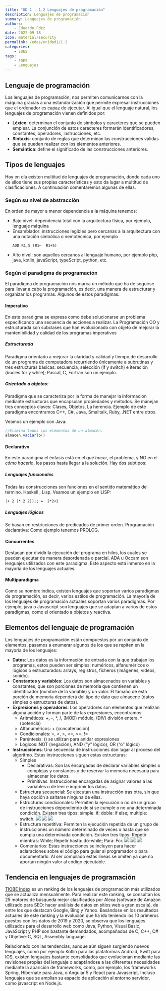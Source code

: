 ```yaml
---
title: "UD 1 - 1.2 Lenguajes de programación"
description: Lenguajes de programación
summary: Lenguajes de programación
authors:
    - Eduardo Fdez
date: 2022-09-18
icon: material/security
permalink: /edes/unidad1/1.2
categories:
    - EDES
tags:
    - EDES
    - Lenguajes
---
```


## Lenguaje de programación
Los lenguajes de programación, nos permiten comunicarnos con la máquina gracias a una estandarización que permite expresar instrucciones que el ordenador es capaz de ejecutar. Al igual que el lenguaje natural, los lenguajes de programación vienen definidos por:
* **Léxico**: determinan el conjunto de símbolos y caracteres que se pueden emplear. La conjunción de estos caracteres formarán identificadores, constantes, operadores, instrucciones, etc.
* **Sintaxis**: conjunto de reglas que determinan las construcciones válidas que se pueden realizar con los elementos anteriores.
* **Semántica**: define el significado de las construcciones anteriores.



## Tipos de lenguajes
Hoy en día existen multitud de lenguajes de programación, donde cada uno de ellos tiene sus propias características y esto da lugar a multitud de clasificaciones. A continuación comentaremos algunas de ellas.

### Según su nivel de abstracción
En orden de mayor a menor dependencia a la máquina tenemos:

* Bajo nivel: dependencia total con la arquitectura física, por ejemplo, lenguaje máquina
* Ensamblador: instrucciones legibles pero cercanas a la arquitectura con una notación simbólica o nemotécnica, por ejemplo
  ```
  ADD R1,5 (R1←  R1+5)
  ```
* Alto nivel: son aquellos cercanos al lenguaje humano, por ejemplo php, java, kotlin, javaScript, typeScript, python, etc.

### Según el paradigma de programación
El paradigma de programación nos marca un método que ha de seguirse para llevar a cabo la programación, es decir, una manera de estructurar y organizar los programas. Algunos de estos paradigmas:

#### Imperativo
En este paradigma se expresa como debe solucionarse un problema especificando una secuencia de acciones a realizar. La Programación OO y estructurada son subclases que han evolucionado con objeto de mejorar la mantenibilidad y calidad de los programas imperativos

##### Estructurada
Paradigma orientado a mejorar la claridad y calidad y tiempo de desarrollo de un programa de computadora recurriendo únicamente a subrutinas y tres estructuras básicas: secuencia, selección (if y switch) e iteración (bucles for y while); Pascal, C, Fortran son un ejemplo.

##### Orientado a objetos:
Paradigma que se caracteriza por la forma de manejar la información mediante estructuras que encapsulan propiedades y métodos. Se manejan tres conceptos claves: Clases, Objetos, La herencia. Ejemplo de este paradigma encontramos C++, C#, Java, Smalltalk, Ruby, .NET entre otros.

Veamos un ejemplo con Java:

```java
//Elimina todos los elementos de un almacén.
almacen.vaciarlo()
```

#### Declarativo
En este paradigma el énfasis está en el *qué hacer*, el problema, y NO en el *cómo hacerlo*, los pasos hasta llegar a la solución. Hay dos subtipos:

##### Lenguajes funcionales
Todas las construcciones son funciones en el sentido matemático del término. Haskell , Lisp. Veamos un ejemplo en LISP:

```Lisp
(+ 2 (* 2 2));; =  2*2+2 
```

##### Lenguajes lógicos

Se basan en restricciones de predicados de primer orden. Programación declarativa: Como ejemplo tenemos PROLOG.

#### Concurrentes

Destacan por dividir la ejecución del programa en hilos, los cuales se pueden ejecutar de manera desordenada o parcial. ADA u Occam son lenguajes utilizados con este paradigma. Este aspecto está inmerso en la mayoría de los lenguajes actuales.

#### Multiparadigma

Como su nombre indica, existen lenguajes que soportan varios paradigmas de programación, es decir, varios estilos de programación. La mayoría de los lenguajes de programación actuales soportan varios paradigmas. Por ejemplo, java o Javascript son lenguajes que se adaptan a varios de estos paradigmas, como el orientado a objetos y reactiva.

## Elementos del lenguaje de programación

Los lenguajes de programación están compuestos por un conjunto de elementos, pasamos a enumerar algunos de los que se repiten en la mayoria de los lenguajes:

* **Datos**: Los datos es la información de entrada con la que trabajan los programas, estos pueden ser simples: numéricos, alfanuméricos o lógicos o estructurados: arrays, registros, ficheros (imágenes, vídeos, sonido).
* **Constantes y variables**: Los datos son almacenados en variables y constantes, que son porciones de memoria que contienen un identificador (nombre de la variable) y un valor. El tamaño de esta porción de memoria dependerá del tipo de dato que almacene (datos simples o estructuras de datos).
* **Expresiones y operadores**: Los operadores son elementos que realizan alguna acción y forman parte de las expresiones, encontramos:
    * Aritméticos: +, -, *, /, (MOD) módulo, (DIV) división entera, ^ (potencia)
    * Alfanuméricos: + (concatenación)
    * Condicionales: =, <, >, <=, >=, !=
    * Paréntesis: () se utilizan para anidar expresiones
    * Lógicos: NOT (negación), AND (“y” lógico), OR (“o” lógico)
* **Instrucciones**: Una secuencia de instrucciones dan lugar al proceso del algoritmo. Estas instrucciones siguen estas estructuras:
    * Simples
        * Declarativas: Son las encargadas de declarar variables simples o complejas y  constantes y de reservar la memoria necesaria para almacenar los datos.
        * Primitivas: Instrucciones encargadas de asignar valores a las variables o de leer e imprimir los datos.
    * Estructura secuencial: Se ejecutan una instrucción tras otra, sin que haya opción a saltarse ninguna de ellas.
    * Estructuras condicionales: Permiten la ejecución o no de un grupo de instrucciones dependiendo de si se cumple o no una determinada condición. Existen tres tipos: simple:  if; doble:  if else; multiple: switch.
    ![](assets/EDES-U1-EstCondicionales.png)
    ![](assets/EDES-U1-EstCondicionalesDoble.png)
    ![](assets/EDES-U1-EstCondicionalesMult.png)
    * Estructura repetitiva: Permiten la ejecución repetida de un grupo de instrucciones un número determinado de veces o hasta que se cumpla una determinada condición. Existen tres tipos: Repetir mientras: While; Repetir hasta: do-while; Para: For.
    ![](assets/EDES-U1-EstRepWhile.png)
    ![](assets/EDES-U1-EstRepDoWhile.png)
    ![](assets/EDES-U1-EstRepFor.png)
    * Comentarios: Estas instrucciones se incluyen para hacer aclaraciones sobre el código para guiar al programador o para documentarlo. Al ser compilado estas líneas se omiten ya que no aportan ningún valor al código ejecutable.

## Tendencia en lenguajes de programación
[TIOBE Index](https://www.tiobe.com/tiobe-index) es un ranking de los lenguajes de programación más utilizados que se actualiza mensualmente. Para realizar este ranking, se consultan los 25 motores de búsqueda mejor clasificados por Alexa (software de Amazon utilizado para SEO: hacer análisis de datos en sitios web a gran escala), de entre los que destacan Google, Bing y Yahoo.
Basándose en los resultados actuales de este ranking y la evolución que ha ido teniendo los 10 primeros puestos con los datos de 2019 y 2020, se observa que los lenguajes utilizados para el desarrollo web como Java, Python, Visual Basic, JavaScript y PHP son bastante demandados, acompañados de C, C++, C# y Objetive-C, SQL, Assembly language.

Relacionado con las tendencias, aunque aún siguen surgiendo nuevos lenguajes, como por ejemplo Kotlin para las plataformas Android, Swift para IOS, existen lenguajes bastante consolidados que evolucionan mediante las revisiones propias del lenguaje o adaptándose a las diferentes necesidades mediante la aparición de frameworks, como, por ejemplo, los frameworks Spring, Hibernate para Java, o Angular 5 y React para Javascript. Incluso lenguajes que se amplían su espacio de aplicación al entorno servidor, como javascript en Node.js.

